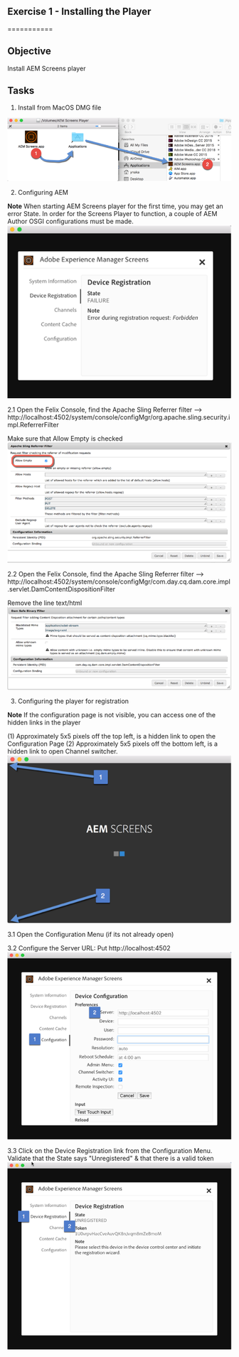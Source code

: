 ## Exercise 1 - Installing the Player

===========

## Objective
Install AEM Screens player


## Tasks

1.	Install from MacOS DMG file

![Image of ex1 outcome](../../Resources/Picture1.png) 

2.  Configuring AEM

**Note**
When starting AEM Screens player for the first time, you may get an error State.  In order for the Screens Player to function, a couple of AEM Author OSGI configurations must be made.
![AEM Screens Configuration](../../Resources/Picture2.png)


2.1  Open the Felix Console, find the Apache Sling Referrer filter --> http://localhost:4502/system/console/configMgr/org.apache.sling.security.impl.ReferrerFilter

Make sure that Allow Empty is checked
![Apache Sling Referrer filter](../../Resources/Picture3.png)


2.2  Open the Felix Console, find the Apache Sling Referrer filter -->  http://localhost:4502/system/console/configMgr/com.day.cq.dam.core.impl.servlet.DamContentDispositionFilter

Remove the line text/html
![Apache Dam Safe Binary Filter](../../Resources/Picture4.png)

3. Configuring the player for registration

**Note**
If the configuration page is not visible, you can access one of the hidden links in the player

(1)	Approximately 5x5 pixels off the top left, is a hidden link to open the Configuration Page
(2) Approximately 5x5 pixels off the bottom left, is a hidden link to open Channel switcher.
![Screens Player hidden menu](../../Resources/Picture5.png)

3.1 Open the Configuration Menu (if its not already open) 

3.2 Configure the Server URL:  Put http://localhost:4502
![Screens Configuration Menu](../../Resources/Picture6.png)

3.3 Click on the Device Registration link from the Configuration Menu.  Validate that the State says "Unregistered" & that there is a valid token
![Device Registration](../../Resources/Picture7.png)



